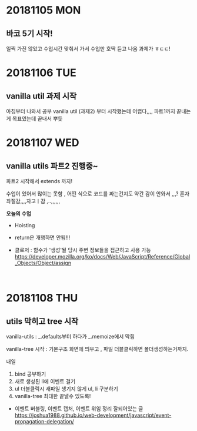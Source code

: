 # 20181105 MON
## 바코 5기 시작!

일찍 가진 않았고 수업시간 맞춰서 가서 
수업만 호딱 듣고 나옴 
과제가 ㅎㄷㄷ!
<br />


# 20181106 TUE
## vanilla util 과제 시작

아침부터 나와서 공부
vanilla util (과제2) 부터 시작했는데 어렵다,,,,
파트1까지 끝내는게 목표였는데 끝내서 뿌듯
<br />


# 20181107 WED
## vanilla utils 파트2 진행중~

파트2 시작해서 extends 까지! 

수업이 있어서 많이는 못함 ,
어떤 식으로 코드를 짜는건지도 약간 감이 안와서 ,,,? 
혼자 좌절감,,,,자고ㅣ감 ,..,,,,,,


**오늘의 수업**
- Hoisting
- return은 개행하면 안됨!!!

- 클로저 : 함수가 '생성'될 당시 주변 정보들을 접근하고 사용 가능 
https://developer.mozilla.org/ko/docs/Web/JavaScript/Reference/Global_Objects/Object/assign
<br />


# 20181108 THU
## utils 막히고 tree 시작


vanilla-utils
: _.defaults부터 하다가 _.memoize에서 막힘 

vanilla-tree 시작 
: 기본구조 화면에 띄우고 , 파일 더블클릭하면 폴더생성하는거까지.

내일
1. bind 공부하기
2. 새로 생성된 li에 이벤트 걸기
3. ul 더블클릭시 새파일 생기지 않게 ul, li 구분하기
4. vanilla-tree 최대한 끝낼수 있도록!


- 이벤트 버블링, 이벤트 캡처, 이벤트 위임
정리 잘되어있는 글
https://joshua1988.github.io/web-development/javascript/event-propagation-delegation/
<br />
